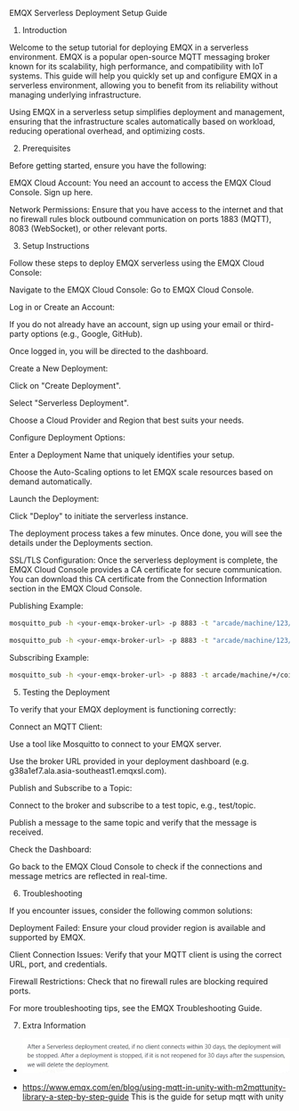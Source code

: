 EMQX Serverless Deployment Setup Guide

1. Introduction

Welcome to the setup tutorial for deploying EMQX in a serverless environment. EMQX is a popular open-source MQTT messaging broker known for its scalability, high performance, and compatibility with IoT systems. This guide will help you quickly set up and configure EMQX in a serverless environment, allowing you to benefit from its reliability without managing underlying infrastructure.

Using EMQX in a serverless setup simplifies deployment and management, ensuring that the infrastructure scales automatically based on workload, reducing operational overhead, and optimizing costs.

2. Prerequisites

Before getting started, ensure you have the following:

EMQX Cloud Account: You need an account to access the EMQX Cloud Console. Sign up here.

Network Permissions: Ensure that you have access to the internet and that no firewall rules block outbound communication on ports 1883 (MQTT), 8083 (WebSocket), or other relevant ports.



3. Setup Instructions

Follow these steps to deploy EMQX serverless using the EMQX Cloud Console:

Navigate to the EMQX Cloud Console: Go to EMQX Cloud Console.

Log in or Create an Account:

If you do not already have an account, sign up using your email or third-party options (e.g., Google, GitHub).

Once logged in, you will be directed to the dashboard.

Create a New Deployment:

Click on "Create Deployment".

Select "Serverless Deployment".

Choose a Cloud Provider and Region that best suits your needs.

Configure Deployment Options:

Enter a Deployment Name that uniquely identifies your setup.

Choose the Auto-Scaling options to let EMQX scale resources based on demand automatically.

Launch the Deployment:

Click "Deploy" to initiate the serverless instance.

The deployment process takes a few minutes. Once done, you will see the details under the Deployments section.



SSL/TLS Configuration: Once the serverless deployment is complete, the EMQX Cloud Console provides a CA certificate for secure communication. You can download this CA certificate from the Connection Information section in the EMQX Cloud Console.


Publishing Example:

```bash
mosquitto_pub -h <your-emqx-broker-url> -p 8883 -t "arcade/machine/123/coinpulse" -m '{"machineId": "machine_123", "credits": 1, "timestamp": "2024-10-15T00:42:34.019303Z"}' --cafile "path/to/ca.crt" -u "<your-username>" -P "<your-password>"
```

```bash
mosquitto_pub -h <your-emqx-broker-url> -p 8883 -t "arcade/machine/123/gameover" -m '{"machineId": "machine_123", "status": "game_over", "timestamp": "2024-10-15T02:42:34.019303Z"}' --cafile "path/to/ca.crt" -u "<your-username>" -P "<your-password>"
```

Subscribing Example:

```bash
mosquitto_sub -h <your-emqx-broker-url> -p 8883 -t arcade/machine/+/coinpulse -t arcade/machine/+/gameover --cafile "path/to/ca.crt" -u "<your-username>" -P "<your-password>"
```

5. Testing the Deployment

To verify that your EMQX deployment is functioning correctly:

Connect an MQTT Client:

Use a tool like Mosquitto to connect to your EMQX server.

Use the broker URL provided in your deployment dashboard (e.g. g38a1ef7.ala.asia-southeast1.emqxsl.com).

Publish and Subscribe to a Topic:

Connect to the broker and subscribe to a test topic, e.g., test/topic.

Publish a message to the same topic and verify that the message is received.

Check the Dashboard:

Go back to the EMQX Cloud Console to check if the connections and message metrics are reflected in real-time.

6. Troubleshooting

If you encounter issues, consider the following common solutions:

Deployment Failed: Ensure your cloud provider region is available and supported by EMQX.

Client Connection Issues: Verify that your MQTT client is using the correct URL, port, and credentials.

Firewall Restrictions: Check that no firewall rules are blocking required ports.

For more troubleshooting tips, see the EMQX Troubleshooting Guide.

7. Extra Information
- ![alt text]({08BFBA69-C4B7-4C37-86C1-568751B60AD6}.png)

- https://www.emqx.com/en/blog/using-mqtt-in-unity-with-m2mqttunity-library-a-step-by-step-guide
  This is the guide for setup mqtt with unity
